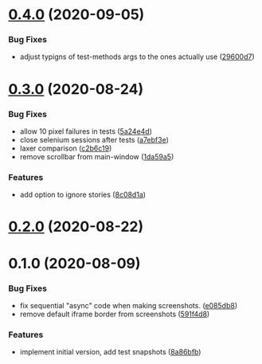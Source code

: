 # [0.4.0](https://github.com/nknapp/addons-storyshots-selenium/compare/v0.3.0...v0.4.0) (2020-09-05)

### Bug Fixes

- adjust typigns of test-methods args to the ones actually use
  ([29600d7](https://github.com/nknapp/addons-storyshots-selenium/commit/29600d7e41645f0114a57f3d461713514952432c))

# [0.3.0](https://github.com/nknapp/addons-storyshots-selenium/compare/v0.2.0...v0.3.0) (2020-08-24)

### Bug Fixes

- allow 10 pixel failures in tests
  ([5a24e4d](https://github.com/nknapp/addons-storyshots-selenium/commit/5a24e4d92973ec578843ac62bed6e7069f655177))
- close selenium sessions after tests
  ([a7ebf3e](https://github.com/nknapp/addons-storyshots-selenium/commit/a7ebf3ed0d427b93729fa7f8e0a027a439b776d1))
- laxer comparison
  ([c2b6c19](https://github.com/nknapp/addons-storyshots-selenium/commit/c2b6c19dd0f84a62a0b5a61d85588380364d7aab))
- remove scrollbar from main-window
  ([1da59a5](https://github.com/nknapp/addons-storyshots-selenium/commit/1da59a5f883b94b393c2e80b257321270eef683f))

### Features

- add option to ignore stories
  ([8c08d1a](https://github.com/nknapp/addons-storyshots-selenium/commit/8c08d1afa2866ee1572db0a3c937b2dfaa562665))

# [0.2.0](https://github.com/nknapp/addons-storyshots-selenium/compare/v0.1.0...v0.2.0) (2020-08-22)

# 0.1.0 (2020-08-09)

### Bug Fixes

- fix sequential "async" code when making screenshots.
  ([e085db8](https://github.com/nknapp/addons-storyshots-selenium/commit/e085db8688e8aeb21a4cad1501ab3d47e71a8462))
- remove default iframe border from screenshots
  ([591f4d8](https://github.com/nknapp/addons-storyshots-selenium/commit/591f4d8ec39d8db80e53645a78e73b294c55939a))

### Features

- implement initial version, add test snapshots
  ([8a86bfb](https://github.com/nknapp/addons-storyshots-selenium/commit/8a86bfb4ac5fbd14516ec659d18dc4e62988e000))
